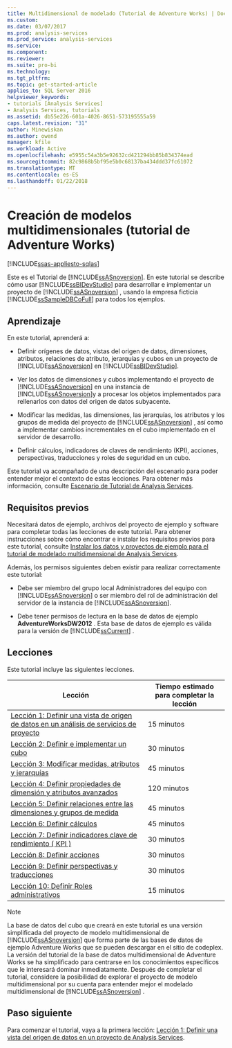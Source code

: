 ```yaml
---
title: Multidimensional de modelado (Tutorial de Adventure Works) | Documentos de Microsoft
ms.custom: 
ms.date: 03/07/2017
ms.prod: analysis-services
ms.prod_service: analysis-services
ms.service: 
ms.component: 
ms.reviewer: 
ms.suite: pro-bi
ms.technology: 
ms.tgt_pltfrm: 
ms.topic: get-started-article
applies_to: SQL Server 2016
helpviewer_keywords:
- tutorials [Analysis Services]
- Analysis Services, tutorials
ms.assetid: db55e226-601a-4026-8651-573195555a59
caps.latest.revision: "31"
author: Minewiskan
ms.author: owend
manager: kfile
ms.workload: Active
ms.openlocfilehash: e5955c54a3b5e92632cd421294bb85b834374ead
ms.sourcegitcommit: 82c9868b5bf95e5b0c68137ba434ddd37fc61072
ms.translationtype: MT
ms.contentlocale: es-ES
ms.lasthandoff: 01/22/2018
---
```

# <a name="multidimensional-modeling-adventure-works-tutorial"></a>Creación de modelos multidimensionales (tutorial de Adventure Works)
[!INCLUDE[ssas-appliesto-sqlas](../includes/ssas-appliesto-sqlas.md)]

Este es el Tutorial de [!INCLUDE[ssASnoversion](../includes/ssasnoversion-md.md)]. En este tutorial se describe cómo usar [!INCLUDE[ssBIDevStudio](../includes/ssbidevstudio-md.md)] para desarrollar e implementar un proyecto de [!INCLUDE[ssASnoversion](../includes/ssasnoversion-md.md)] , usando la empresa ficticia [!INCLUDE[ssSampleDBCoFull](../includes/sssampledbcofull-md.md)] para todos los ejemplos.  
  
## <a name="what-you-will-learn"></a>Aprendizaje  
En este tutorial, aprenderá a:  
  
-   Definir orígenes de datos, vistas del origen de datos, dimensiones, atributos, relaciones de atributo, jerarquías y cubos en un proyecto de [!INCLUDE[ssASnoversion](../includes/ssasnoversion-md.md)] en [!INCLUDE[ssBIDevStudio](../includes/ssbidevstudio-md.md)].  
  
-   Ver los datos de dimensiones y cubos implementando el proyecto de [!INCLUDE[ssASnoversion](../includes/ssasnoversion-md.md)] en una instancia de [!INCLUDE[ssASnoversion](../includes/ssasnoversion-md.md)]y a procesar los objetos implementados para rellenarlos con datos del origen de datos subyacente.  
  
-   Modificar las medidas, las dimensiones, las jerarquías, los atributos y los grupos de medida del proyecto de [!INCLUDE[ssASnoversion](../includes/ssasnoversion-md.md)] , así como a implementar cambios incrementales en el cubo implementado en el servidor de desarrollo.  
  
-   Definir cálculos, indicadores de claves de rendimiento (KPI), acciones, perspectivas, traducciones y roles de seguridad en un cubo.  
  
Este tutorial va acompañado de una descripción del escenario para poder entender mejor el contexto de estas lecciones. Para obtener más información, consulte [Escenario de Tutorial de Analysis Services](../analysis-services/analysis-services-tutorial-scenario.md).  
  
## <a name="prerequisites"></a>Requisitos previos  
Necesitará datos de ejemplo, archivos del proyecto de ejemplo y software para completar todas las lecciones de este tutorial. Para obtener instrucciones sobre cómo encontrar e instalar los requisitos previos para este tutorial, consulte [Instalar los datos y proyectos de ejemplo para el tutorial de modelado multidimensional de Analysis Services](../analysis-services/install-sample-data-and-projects.md).  
  
Además, los permisos siguientes deben existir para realizar correctamente este tutorial:  
  
-   Debe ser miembro del grupo local Administradores del equipo con [!INCLUDE[ssASnoversion](../includes/ssasnoversion-md.md)] o ser miembro del rol de administración del servidor de la instancia de [!INCLUDE[ssASnoversion](../includes/ssasnoversion-md.md)].  
  
-   Debe tener permisos de lectura en la base de datos de ejemplo **AdventureWorksDW2012** . Esta base de datos de ejemplo es válida para la versión de [!INCLUDE[ssCurrent](../includes/sscurrent-md.md)] .  
  
## <a name="lessons"></a>Lecciones  
Este tutorial incluye las siguientes lecciones.  
  
|Lección|Tiempo estimado para completar la lección|  
|----------|------------------------------|  
|[Lección 1: Definir una vista de origen de datos en un análisis de servicios de proyecto](../analysis-services/lesson-1-defining-a-data-source-view-within-an-analysis-services-project.md)|15 minutos|  
|[Lección 2: Definir e implementar un cubo](../analysis-services/lesson-2-defining-and-deploying-a-cube.md)|30 minutos|  
|[Lección 3: Modificar medidas, atributos y jerarquías](../analysis-services/lesson-3-modifying-measures-attributes-and-hierarchies.md)|45 minutos|  
|[Lección 4: Definir propiedades de dimensión y atributos avanzados](../analysis-services/lesson-4-defining-advanced-attribute-and-dimension-properties.md)|120 minutos|  
|[Lección 5: Definir relaciones entre las dimensiones y grupos de medida](../analysis-services/lesson-5-defining-relationships-between-dimensions-and-measure-groups.md)|45 minutos|  
|[Lección 6: Definir cálculos](../analysis-services/lesson-6-defining-calculations.md)|45 minutos|  
|[Lección 7: Definir indicadores clave de rendimiento &#40; KPI &#41;](../analysis-services/lesson-7-defining-key-performance-indicators-kpis.md)|30 minutos|  
|[Lección 8: Definir acciones](../analysis-services/lesson-8-defining-actions.md)|30 minutos|  
|[Lección 9: Definir perspectivas y traducciones](../analysis-services/lesson-9-defining-perspectives-and-translations.md)|30 minutos|  
|[Lección 10: Definir Roles administrativos](../analysis-services/lesson-10-defining-administrative-roles.md)|15 minutos|  
  
> [!NOTE]  
> La base de datos del cubo que creará en este tutorial es una versión simplificada del proyecto de modelo multidimensional de [!INCLUDE[ssASnoversion](../includes/ssasnoversion-md.md)] que forma parte de las bases de datos de ejemplo Adventure Works que se pueden descargar en el sitio de codeplex. La versión del tutorial de la base de datos multidimensional de Adventure Works se ha simplificado para centrarse en los conocimientos específicos que le interesará dominar inmediatamente. Después de completar el tutorial, considere la posibilidad de explorar el proyecto de modelo multidimensional por su cuenta para entender mejor el modelado multidimensional de [!INCLUDE[ssASnoversion](../includes/ssasnoversion-md.md)] .  
  
## <a name="next-step"></a>Paso siguiente  
Para comenzar el tutorial, vaya a la primera lección: [Lección 1: Definir una vista del origen de datos en un proyecto de Analysis Services](../analysis-services/lesson-1-defining-a-data-source-view-within-an-analysis-services-project.md).  
  
  
  
